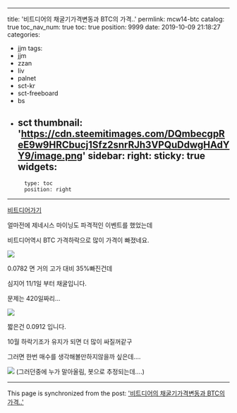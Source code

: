 
---
title: '비트디어의 채굴기가격변동과 BTC의 가격..'
permlink: mcw14-btc
catalog: true
toc_nav_num: true
toc: true
position: 9999
date: 2019-10-09 21:18:27
categories:
- jjm
tags:
- jjm
- zzan
- liv
- palnet
- sct-kr
- sct-freeboard
- bs
- sct
thumbnail: 'https://cdn.steemitimages.com/DQmbecgpReE9w9HRCbucj1Sfz2snrRJh3VPQuDdwgHAdYY9/image.png'
sidebar:
    right:
        sticky: true
widgets:
    -
        type: toc
        position: right
---


[비트디어가기](https://www.bitdeer.com/i/MTM3LDEyOCwxMjksMTMyLDEzMCwxMzYsMTM0)

얼마전에 제네시스 마이닝도 파격적인 이벤트를 했었는데

비트디어역시 BTC 가격하락으로 많이 가격이 빠졌네요.

![](https://cdn.steemitimages.com/DQmbecgpReE9w9HRCbucj1Sfz2snrRJh3VPQuDdwgHAdYY9/image.png)

0.0782 면 거의 고가 대비 35%빠진건데

심지어 11/1일 부터 채굴입니다.

문제는 420일짜리...

![](https://cdn.steemitimages.com/DQmWEYKk6Ktyxcxfu8NPERYNWxbnCPgFpy4eb8X3zz54JAD/image.png)

짧은건 0.0912 입니다. 

10월 하락기조가 유지가 되면 더 많이 싸질꺼같구

그러면 한번 매수를 생각해볼만하지않을까 싶은데....

![](https://cdn.steemitimages.com/DQmXZnnjvVK2yfPuNfU4WHTLrKWWfFKNKi32YFjGpXbqtxJ/image.png)
(그러던중에 누가 말아올림, 봇으로 추정되는데....)

- - -

This page is synchronized from the post: ['비트디어의 채굴기가격변동과 BTC의 가격..'](https://steemit.com/@virus707/mcw14-btc)
